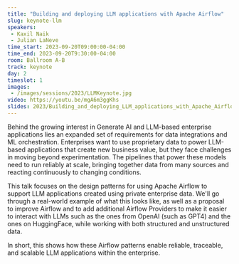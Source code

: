 ```yaml
---
title: "Building and deploying LLM applications with Apache Airflow"
slug: keynote-llm
speakers:
 - Kaxil Naik
 - Julian LaNeve
time_start: 2023-09-20T09:00:00-04:00
time_end: 2023-09-20T9:30:00-04:00
room: Ballroom A-B
track: keynote
day: 2
timeslot: 1
images:
 - /images/sessions/2023/LLMKeynote.jpg
video: https://youtu.be/mgA6m3ggKhs
slides: 2023/Building_and_deploying_LLM_applications_with_Apache_Airflow___Airflow_Summit_2023.pdf
---
```


Behind the growing interest in Generate AI and LLM-based enterprise applications lies an expanded set of requirements for data integrations and ML orchestration. Enterprises want to use proprietary data to power LLM-based applications that create new business value, but they face challenges in moving beyond experimentation. The pipelines that power these models need to run reliably at scale, bringing together data from many sources and reacting continuously to changing conditions.

This talk focuses on the design patterns for using Apache Airflow to support LLM applications created using private enterprise data. We'll go through a real-world example of what this looks like, as well as a proposal to improve Airflow and to add additional Airflow Providers to make it easier to interact with LLMs such as the ones from OpenAI (such as GPT4) and the ones on HuggingFace, while working with both structured and unstructured data.

In short, this shows how these Airflow patterns enable reliable, traceable, and scalable LLM applications within the enterprise.